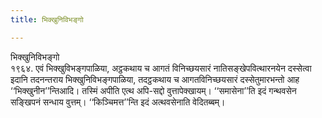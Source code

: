 ```yaml
---
title: भिक्खुनिविभङ्गो

---
```

भिक्खुनिविभङ्गो  
१९६४. एवं भिक्खुविभङ्गपाळिया, अट्ठकथाय च आगतं विनिच्छयसारं नातिसङ्खेपवित्थारनयेन दस्सेत्वा इदानि तदनन्तराय भिक्खुनिविभङ्गपाळिया, तदट्ठकथाय च आगतविनिच्छयसारं दस्सेतुमारभन्तो आह ‘‘भिक्खुनीन’’न्तिआदि। तस्मिं अपीति एत्थ अपि-सद्दो वुत्तापेक्खायम्। ‘‘समासेना’’ति इदं गन्थवसेन सङ्खिपनं सन्धाय वुत्तम्। ‘‘किञ्चिमत्त’’न्ति इदं अत्थवसेनाति वेदितब्बम्।  